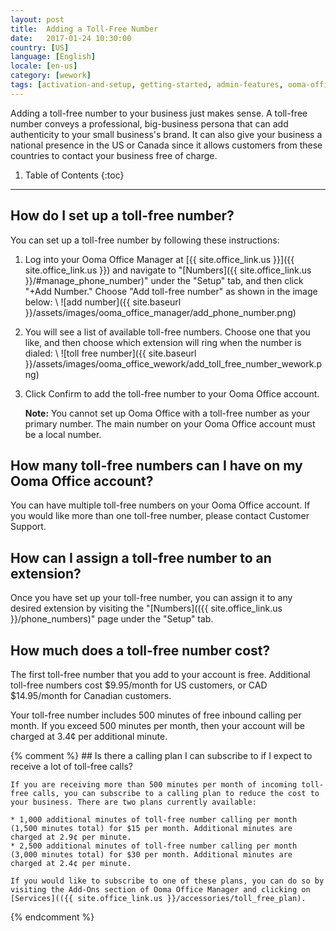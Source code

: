 ```yaml
---
layout: post
title:  Adding a Toll-Free Number
date:   2017-01-24 10:30:00
country: [US]
language: [English]
locale: [en-us]
category: [wework]
tags: [activation-and-setup, getting-started, admin-features, ooma-office-manager, add-ons, calling, wework]
---
```


Adding a toll-free number to your business just makes sense. A toll-free number conveys a professional, big-business persona that can add authenticity to your small business's brand. It can also give your business a national presence in the US or Canada since it allows customers from these countries to contact your business free of charge.

1. Table of Contents
{:toc}
* * *

## How do I set up a toll-free number?

You can set up a toll-free number by following these instructions:

1. Log into your Ooma Office Manager at [{{ site.office_link.us }}]({{ site.office_link.us }}) and navigate to "[Numbers]({{ site.office_link.us }}/#manage_phone_number)" under the "Setup" tab, and then click "+Add Number." Choose "Add toll-free number" as shown in the image below: \\
   ![add number]({{ site.baseurl }}/assets/images/ooma_office_manager/add_phone_number.png)

2. You will see a list of available toll-free numbers. Choose one that you like, and then choose which extension will ring when the number is dialed: \\
   ![toll free number]({{ site.baseurl }}/assets/images/ooma_office_wework/add_toll_free_number_wework.png)

3. Click Confirm to add the toll-free number to your Ooma Office account.

   **Note:** You cannot set up Ooma Office with a toll-free number as your primary number. The main number on your Ooma Office account must be a local number.

## How many toll-free numbers can I have on my Ooma Office account?

You can have multiple toll-free numbers on your Ooma Office account. If you would like more than one toll-free number, please contact Customer Support.

## How can I assign a toll-free number to an extension?

Once you have set up your toll-free number, you can assign it to any desired extension by visiting the "[Numbers](({{ site.office_link.us }}/phone_numbers)" page under the "Setup" tab.

## How much does a toll-free number cost?

The first toll-free number that you add to your account is free. Additional toll-free numbers cost $9.95/month for US customers, or CAD $14.95/month for Canadian customers.

Your toll-free number includes 500 minutes of free inbound calling per month. If you exceed 500 minutes per month, then your account will be charged at 3.4¢ per additional minute.

{% comment %}
	## Is there a calling plan I can subscribe to if I expect to receive a lot of toll-free calls?

	If you are receiving more than 500 minutes per month of incoming toll-free calls, you can subscribe to a calling plan to reduce the cost to your business. There are two plans currently available:

	* 1,000 additional minutes of toll-free number calling per month (1,500 minutes total) for $15 per month. Additional minutes are charged at 2.9¢ per minute.
	* 2,500 additional minutes of toll-free number calling per month (3,000 minutes total) for $30 per month. Additional minutes are charged at 2.4¢ per minute.

	If you would like to subscribe to one of these plans, you can do so by visiting the Add-Ons section of Ooma Office Manager and clicking on [Services](({{ site.office_link.us }}/accessories/toll_free_plan).
{% endcomment %}